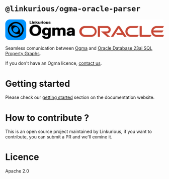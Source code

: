 # `@linkurious/ogma-oracle-parser`

![@linkurious/ogma-oracle-parser Logo](https://raw.githubusercontent.com/Linkurious/ogma-oracle-parser/develop/logo.svg)

Seamless comunication between [Ogma](https://doc.linkurious.com/ogma/latest/) and [Oracle Database 23ai SQL Property Graphs](https://docs.oracle.com/en/database/oracle/property-graph/24.3/spgdg/sql-property-graph.html).

If you don't have an Ogma licence, [contact us](https://doc.linkurious.com/ogma/latest/contact.html).

# Getting started

Please check our [getting started](https://linkurious.github.io/ogma-oracle-parser/getting-started.html) section on the documentation website.

# How to contribute ?

This is an open source project maintained by Linkurious, if you want to contribute, you can submit a PR and we'll exmine it.

# Licence

Apache 2.0
